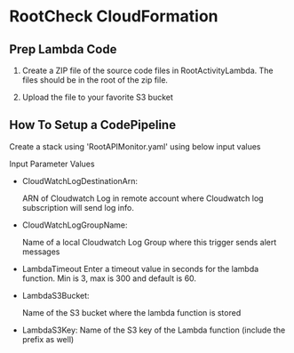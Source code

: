 # RootCheck CloudFormation



## Prep Lambda Code

1. Create a ZIP file of the source code files in RootActivityLambda.  The files should be in the root of the zip file.

2. Upload the file to your favorite S3 bucket



## How To Setup a CodePipeline

Create a stack using 'RootAPIMonitor.yaml' using below input values

Input Parameter Values

- CloudWatchLogDestinationArn:

  ARN of Cloudwatch Log in remote account where Cloudwatch log subscription will send log info.

- CloudWatchLogGroupName:

  Name of a local Cloudwatch Log Group where this trigger sends alert messages
  
- LambdaTimeout
  Enter a timeout value in seconds for the lambda function. Min is 3, max is 300 and default is 60.
  
- LambdaS3Bucket:

  Name of the S3 bucket where the lambda function is stored

- LambdaS3Key:
  Name of the S3 key of the Lambda function (include the prefix as well)







